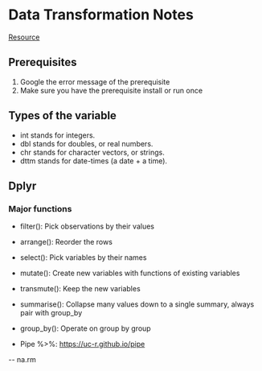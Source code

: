 # Data Transformation Notes

[Resource](https://r4ds.had.co.nz/transform.html)
 
 
## Prerequisites
 
 1. Google the error message of the prerequisite
 2. Make sure you have the prerequisite install or run once
 
 
## Types of the variable
- int stands for integers.
- dbl stands for doubles, or real numbers.
- chr stands for character vectors, or strings.
- dttm stands for date-times (a date + a time).


## Dplyr

### Major functions
- filter(): Pick observations by their values
- arrange(): Reorder the rows
- select(): Pick variables by their names

- mutate(): Create new variables with functions of existing variables
- transmute(): Keep the new variables 

- summarise(): Collapse many values down to a single summary, always pair with group_by
- group_by(): Operate on group by group

- Pipe %>%: https://uc-r.github.io/pipe

-- na.rm

